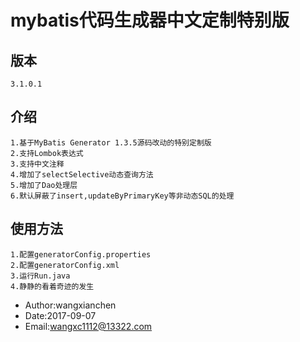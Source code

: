 
# mybatis代码生成器中文定制特别版

## 版本

````
3.1.0.1
````

## 介绍

````
1.基于MyBatis Generator 1.3.5源码改动的特别定制版
2.支持Lombok表达式
3.支持中文注释
4.增加了selectSelective动态查询方法
5.增加了Dao处理层
6.默认屏蔽了insert,updateByPrimaryKey等非动态SQL的处理
````

## 使用方法
````    
1.配置generatorConfig.properties
2.配置generatorConfig.xml
3.运行Run.java
4.静静的看着奇迹的发生
````

-  Author:wangxianchen
-  Date:2017-09-07
-  Email:wangxc1112@13322.com
